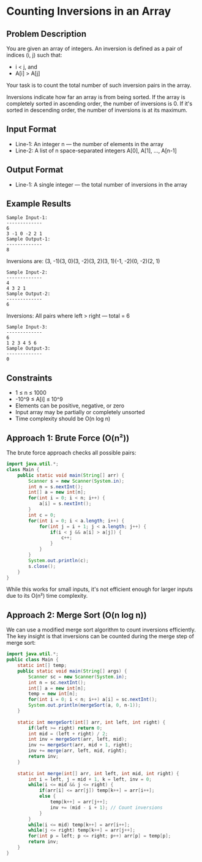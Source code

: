 # Counting Inversions in an Array

## Problem Description

You are given an array of integers. An inversion is defined as a pair of indices (i, j) such that:
- i < j, and
- A[i] > A[j]

Your task is to count the total number of such inversion pairs in the array.

Inversions indicate how far an array is from being sorted. If the array is completely sorted in ascending order, the number of inversions is 0. If it's sorted in descending order, the number of inversions is at its maximum.

## Input Format
- Line-1: An integer n — the number of elements in the array
- Line-2: A list of n space-separated integers A[0], A[1], ..., A[n-1]

## Output Format
- Line-1: A single integer — the total number of inversions in the array

## Example Results

```
Sample Input-1:
-------------
6
3 -1 0 -2 2 1
Sample Output-1:
-------------
8
```
Inversions are: (3, -1)(3, 0)(3, -2)(3, 2)(3, 1)(-1, -2)(0, -2)(2, 1)

```
Sample Input-2:
-------------
4
4 3 2 1
Sample Output-2:
-------------
6
```
Inversions: All pairs where left > right — total = 6

```
Sample Input-3:
-------------
6
1 2 3 4 5 6
Sample Output-3:
-------------
0
```

## Constraints
- 1 ≤ n ≤ 1000
- -10^9 ≤ A[i] ≤ 10^9
- Elements can be positive, negative, or zero
- Input array may be partially or completely unsorted
- Time complexity should be O(n log n)

## Approach 1: Brute Force (O(n²))

The brute force approach checks all possible pairs:

```java
import java.util.*;
class Main {
    public static void main(String[] arr) {
        Scanner s = new Scanner(System.in);
        int n = s.nextInt();
        int[] a = new int[n];
        for(int i = 0; i < n; i++) {
            a[i] = s.nextInt();
        }
        int c = 0;
        for(int i = 0; i < a.length; i++) {
            for(int j = i + 1; j < a.length; j++) {
                if(i < j && a[i] > a[j]) {
                    c++;
                }
            }
        }
        System.out.println(c);
        s.close();
    }
}
```

While this works for small inputs, it's not efficient enough for larger inputs due to its O(n²) time complexity.

## Approach 2: Merge Sort (O(n log n))

We can use a modified merge sort algorithm to count inversions efficiently. The key insight is that inversions can be counted during the merge step of merge sort:

```java
import java.util.*;
public class Main {
    static int[] temp;
    public static void main(String[] args) {
        Scanner sc = new Scanner(System.in);
        int n = sc.nextInt();
        int[] a = new int[n];
        temp = new int[n];
        for(int i = 0; i < n; i++) a[i] = sc.nextInt();
        System.out.println(mergeSort(a, 0, n-1));
    }
    
    static int mergeSort(int[] arr, int left, int right) {
        if(left >= right) return 0;
        int mid = (left + right) / 2;
        int inv = mergeSort(arr, left, mid);
        inv += mergeSort(arr, mid + 1, right);
        inv += merge(arr, left, mid, right);
        return inv;
    }
    
    static int merge(int[] arr, int left, int mid, int right) {
        int i = left, j = mid + 1, k = left, inv = 0;
        while(i <= mid && j <= right) {
            if(arr[i] <= arr[j]) temp[k++] = arr[i++];
            else {
                temp[k++] = arr[j++];
                inv += (mid - i + 1); // Count inversions
            }
        }
        while(i <= mid) temp[k++] = arr[i++];
        while(j <= right) temp[k++] = arr[j++];
        for(int p = left; p <= right; p++) arr[p] = temp[p];
        return inv;
    }
}
```
